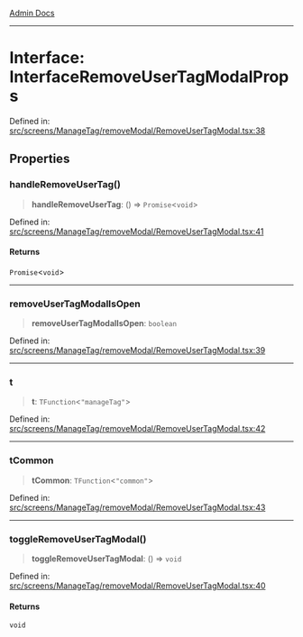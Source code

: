 [Admin Docs](/)

***

# Interface: InterfaceRemoveUserTagModalProps

Defined in: [src/screens/ManageTag/removeModal/RemoveUserTagModal.tsx:38](https://github.com/PalisadoesFoundation/talawa-admin/blob/main/src/screens/ManageTag/removeModal/RemoveUserTagModal.tsx#L38)

## Properties

### handleRemoveUserTag()

> **handleRemoveUserTag**: () => `Promise`\<`void`\>

Defined in: [src/screens/ManageTag/removeModal/RemoveUserTagModal.tsx:41](https://github.com/PalisadoesFoundation/talawa-admin/blob/main/src/screens/ManageTag/removeModal/RemoveUserTagModal.tsx#L41)

#### Returns

`Promise`\<`void`\>

***

### removeUserTagModalIsOpen

> **removeUserTagModalIsOpen**: `boolean`

Defined in: [src/screens/ManageTag/removeModal/RemoveUserTagModal.tsx:39](https://github.com/PalisadoesFoundation/talawa-admin/blob/main/src/screens/ManageTag/removeModal/RemoveUserTagModal.tsx#L39)

***

### t

> **t**: `TFunction`\<`"manageTag"`\>

Defined in: [src/screens/ManageTag/removeModal/RemoveUserTagModal.tsx:42](https://github.com/PalisadoesFoundation/talawa-admin/blob/main/src/screens/ManageTag/removeModal/RemoveUserTagModal.tsx#L42)

***

### tCommon

> **tCommon**: `TFunction`\<`"common"`\>

Defined in: [src/screens/ManageTag/removeModal/RemoveUserTagModal.tsx:43](https://github.com/PalisadoesFoundation/talawa-admin/blob/main/src/screens/ManageTag/removeModal/RemoveUserTagModal.tsx#L43)

***

### toggleRemoveUserTagModal()

> **toggleRemoveUserTagModal**: () => `void`

Defined in: [src/screens/ManageTag/removeModal/RemoveUserTagModal.tsx:40](https://github.com/PalisadoesFoundation/talawa-admin/blob/main/src/screens/ManageTag/removeModal/RemoveUserTagModal.tsx#L40)

#### Returns

`void`
